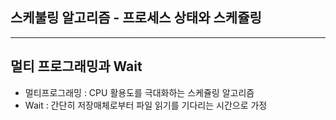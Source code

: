## 스케불링 알고리즘 - 프로세스 상태와 스케쥴링

---
## 멀티 프로그래밍과 Wait
* 멀티프로그래밍 : CPU 활용도를 극대화하는 스케쥴링 알고리즘
* Wait : 간단히 저장매체로부터 파일 읽기를 기다리는 시간으로 가정